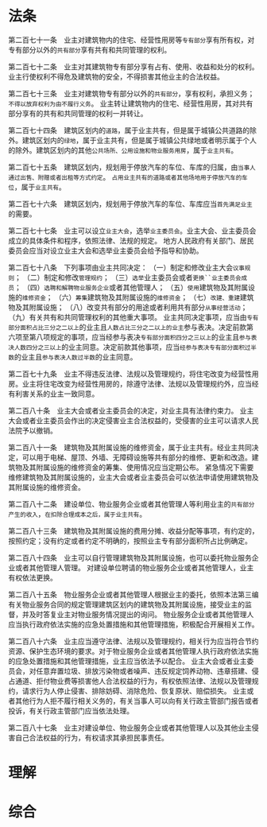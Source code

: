 # 法条
第二百七十一条　业主对建筑物内的住宅、经营性用房等`专有部分`享有所有权，对专有部分以外的`共有部分`享有共有和共同管理的权利。

第二百七十二条　业主对其建筑物专有部分享有占有、使用、收益和处分的权利。业主行使权利不得危及建筑物的安全，不得损害其他业主的合法权益。

第二百七十三条　业主对建筑物专有部分以外的`共有部分`，享有权利，承担义务；`不得以放弃权利为由不履行义务`。
业主转让建筑物内的住宅、经营性用房，其对共有部分享有的共有和共同管理的权利一并转让。

第二百七十四条　建筑区划内的`道路`，属于业主共有，但是属于城镇公共道路的除外。建筑区划内的`绿地`，属于业主共有，但是属于城镇公共绿地或者明示属于个人的除外。建筑区划内的其他`公共场所、公用设施和物业服务用房`，属于`业主共有`。

第二百七十五条　建筑区划内，规划用于停放汽车的车位、车库的归属，由`当事人通过出售、附赠或者出租等方式约定`。
`占用业主共有的道路或者其他场地用于停放汽车的车位`，属于`业主共有`。

第二百七十六条　建筑区划内，规划用于停放汽车的车位、车库应当`首先满足业主`的需要。

第二百七十七条　业主可以设立`业主大会`，选举`业主委员会`。业主大会、业主委员会成立的具体条件和程序，依照法律、法规的规定。
地方人民政府有关部门、居民委员会应当对设立业主大会和选举业主委员会给予指导和协助。

第二百七十八条　下列事项由业主共同决定：
（一）制定和修改业主大会`议事规则`；
（二）制定和修改`管理规约`；
（三）`选举`业主委员会或者`更换``业主委员会成员`；
（四）`选聘和解聘物业服务企业`或者其他管理人；
（五）`使用`建筑物及其附属设施的`维修资金`；
（六）`筹集`建筑物及其附属设施的`维修资金`；
（七）`改建、重建`建筑物及其附属设施；
（八）改变共有部分的用途或者利用共有部分`从事经营活动`；
（九）有关共有和共同管理权利的其他重大事项。
业主共同决定事项，应当由`专有部分面积占比三分之二以上`的业主且`人数占比三分之二以上的业主`参与表决。决定前款第六项至第八项规定的事项，应当经参与表决`专有部分面积四分之三以上`的业主且`参与表决人数四分之三以上`的业主同意。决定前款其他事项，应当`经参与表决专有部分面积过半数`的业主且`参与表决人数过半数`的业主同意。

第二百七十九条　业主不得违反法律、法规以及管理规约，将住宅改变为经营性用房。业主将住宅改变为经营性用房的，除遵守法律、法规以及管理规约外，应当经有利害关系的业主一致同意。

第二百八十条　业主大会或者业主委员会的决定，对业主具有法律约束力。
业主大会或者业主委员会作出的决定侵害业主合法权益的，受侵害的业主可以请求人民法院予以撤销。

第二百八十一条　建筑物及其附属设施的维修资金，属于业主共有。经业主共同决定，可以用于电梯、屋顶、外墙、无障碍设施等共有部分的维修、更新和改造。建筑物及其附属设施的维修资金的筹集、使用情况应当定期公布。
紧急情况下需要维修建筑物及其附属设施的，业主大会或者业主委员会可以依法申请使用建筑物及其附属设施的维修资金。

第二百八十二条　建设单位、物业服务企业或者其他管理人等利用业主的`共有部分产生的收入`，`在扣除合理成本之后，属于业主共有`。

第二百八十三条　建筑物及其附属设施的费用分摊、收益分配等事项，有约定的，按照约定；没有约定或者约定不明确的，按照业主专有部分面积所占比例确定。

第二百八十四条　业主可以自行管理建筑物及其附属设施，也可以委托物业服务企业或者其他管理人管理。
对建设单位聘请的物业服务企业或者其他管理人，业主有权依法更换。

第二百八十五条　物业服务企业或者其他管理人根据业主的委托，依照本法第三编有关物业服务合同的规定管理建筑区划内的建筑物及其附属设施，接受业主的监督，并及时答复业主对物业服务情况提出的询问。
物业服务企业或者其他管理人应当执行政府依法实施的应急处置措施和其他管理措施，积极配合开展相关工作。

第二百八十六条　业主应当遵守法律、法规以及管理规约，相关行为应当符合节约资源、保护生态环境的要求。对于物业服务企业或者其他管理人执行政府依法实施的应急处置措施和其他管理措施，业主应当依法予以配合。
业主大会或者业主委员会，对任意弃置垃圾、排放污染物或者噪声、违反规定饲养动物、违章搭建、侵占通道、拒付物业费等损害他人合法权益的行为，有权依照法律、法规以及管理规约，请求行为人停止侵害、排除妨碍、消除危险、恢复原状、赔偿损失。
业主或者其他行为人拒不履行相关义务的，有关当事人可以向有关行政主管部门报告或者投诉，有关行政主管部门应当依法处理。

第二百八十七条　业主对建设单位、物业服务企业或者其他管理人以及其他业主侵害自己合法权益的行为，有权请求其承担民事责任。



# 理解




# 综合